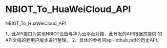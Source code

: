 # NBIOT_To_HuaWeiCloud_API
NBIOT_To_HuaWeiCloud_API

1、此API接口为实现NBIOT设备与华为云平台对接，此开发的API根据其提供
   的API文档的老用户版本进行整理。
2、具体的参考间api-iothub.pdf的历史API。 
  
